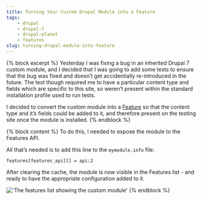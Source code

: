 ```yaml
---
title: Turning Your Custom Drupal Module into a Feature
tags:
    - drupal
    - drupal-7
    - drupal-planet
    - features
slug: turning-drupal-module-into-feature
---
```

{% block excerpt %}
Yesterday I was fixing a bug in an inherited Drupal 7 custom module, and I decided that I was going to add some tests to ensure that the bug was fixed and doesn’t get accidentially re-introduced in the future. The test though required me to have a particular content type and fields which are specific to this site, so weren’t present within the standard installation profile used to run tests.

I decided to convert the custom module into a [Feature][0] so that the content type and it’s fields could be added to it, and therefore present on the testing site once the module is installed.
{% endblock %}


{% block content %}
To do this, I needed to expose the module to the Features API.

All that’s needed is to add this line to the `mymodule.info` file:

```language-ini
features[features_api][] = api:2
```

After clearing the cache, the module is now visible in the Features list - and ready to have the appropriate configuration added to it.

!['The features list showing the custom module'](/images/blog/custom-module-as-a-feature.png)
{% endblock %}

[0]: https://www.drupal.org/project/features
